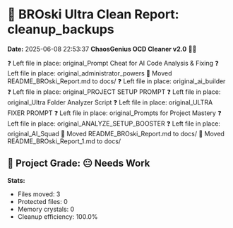 # 🧹 BROski Ultra Clean Report: cleanup_backups
**Date:** 2025-06-08 22:53:37
**ChaosGenius OCD Cleaner v2.0** 🧠💜

❓ Left file in place: original_Prompt Cheat for AI Code Analysis & Fixing
❓ Left file in place: original_administrator_powers
📁 Moved README_BROski_Report.md to docs/
❓ Left file in place: original_ai_builder
❓ Left file in place: original_PROJECT SETUP PROMPT
❓ Left file in place: original_Ultra Folder Analyzer Script
❓ Left file in place: original_ULTRA FIXER PROMPT
❓ Left file in place: original_Prompts for Project Mastery
❓ Left file in place: original_ANALYZE_SETUP_BOOSTER
❓ Left file in place: original_AI_Squad
📁 Moved README_BROski_Report.md to docs/
📁 Moved README_BROski_Report_1.md to docs/

## 🧠 Project Grade: 😐 Needs Work
**Stats:**
- Files moved: 3
- Protected files: 0
- Memory crystals: 0
- Cleanup efficiency: 100.0%